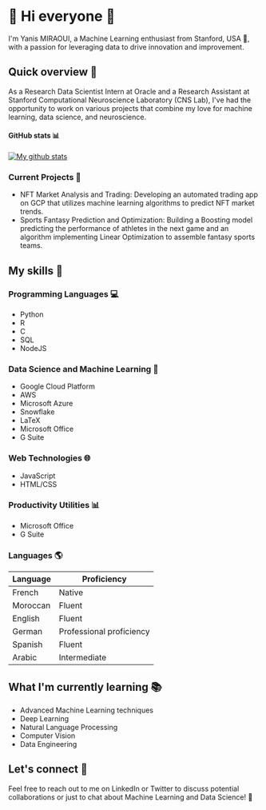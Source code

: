 # 🌟 Hi everyone 🌟

I'm Yanis MIRAOUI, a Machine Learning enthusiast from Stanford, USA 🌳, with a passion for leveraging data to drive innovation and improvement.

## Quick overview 👀

As a Research Data Scientist Intern at Oracle and a Research Assistant at Stanford Computational Neuroscience Laboratory (CNS Lab), I've had the opportunity to work on various projects that combine my love for machine learning, data science, and neuroscience.

#### GitHub stats 📊
<a href="https://github.com/yanismiraoui/github-readme-stats">
<img align="center" src="https://github-readme-stats.anuraghazra1.vercel.app/api?username=yanismiraoui&show_icons=true&line_height=27&include_all_commits=true" alt="My github stats" />
</a>

### Current Projects 🚀

- NFT Market Analysis and Trading: Developing an automated trading app on GCP that utilizes machine learning algorithms to predict NFT market trends.
- Sports Fantasy Prediction and Optimization: Building a Boosting model predicting the performance of athletes in the next game and an algorithm implementing Linear Optimization to assemble fantasy sports teams.

## My skills 📜

### Programming Languages 💻

- Python
- R
- C
- SQL
- NodeJS

### Data Science and Machine Learning 🤖

- Google Cloud Platform
- AWS
- Microsoft Azure
- Snowflake
- LaTeX
- Microsoft Office
- G Suite

### Web Technologies 🌐

- JavaScript
- HTML/CSS

### Productivity Utilities 📊

- Microsoft Office
- G Suite

### Languages 🌎

| Language      | Proficiency                                                               |
| ------------- | ------------------------------------------------------------------------- |
| French        | Native                                                                   |
| Moroccan      | Fluent                                                                   |
| English       | Fluent                                                                   |
| German        | Professional proficiency                                                  |
| Spanish       | Fluent                                                                   |
| Arabic        | Intermediate                                                             |

## What I'm currently learning 📚

- Advanced Machine Learning techniques
- Deep Learning
- Natural Language Processing
- Computer Vision
- Data Engineering

## Let's connect 🤝

Feel free to reach out to me on LinkedIn or Twitter to discuss potential collaborations or just to chat about Machine Learning and Data Science! 🤖